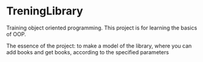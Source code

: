 # TreningLibrary
Training object oriented programming.
This project is for learning the basics of OOP. 

The essence of the project: to make a model of the library, where you can add books and get books, according to the specified parameters
